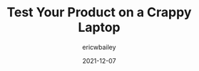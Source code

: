 ---
author: ericwbailey
date: 2021-12-07
draft: true
publisher: css
tags:
  - testing
  - performance
  - usability
target_url: https://css-tricks.com/test-your-product-on-a-crappy-laptop/
title: Test Your Product on a Crappy Laptop
---